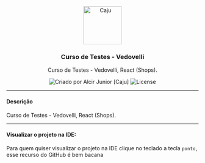 <!-- Info Header -->
<div align="center">
  <img alt="Caju" src="https://www.cajucomunica.com.br/logo-caju.png" width="100px" />

### Curso de Testes - Vedovelli

Curso de Testes - Vedovelli, React (Shops).

  <div align="center">
  <img alt="Criado por Alcir Junior [Caju]" src="https://img.shields.io/badge/criado%20por-Alcir Junior [Caju]-%23f08700">
  <img alt="License" src="https://img.shields.io/badge/license-MIT-%23f08700">
  </div>
 </div>

---

<!--
#### Telas do Sistema

<p align="center">
    <img alt="Tela 01" src="_images/image1.png" width="75%" style="margin: 15px 0" />
</p>

<p align="center">
    <img alt="Tela 04" src="_images/image2.png" width="75%" style="margin: 15px 0" />
</p>

---
-->

#### Descrição

Curso de Testes - Vedovelli, React (Shops).

---

#### Visualizar o projeto na IDE:

Para quem quiser visualizar o projeto na IDE clique no teclado a tecla `ponto`, esse recurso do GitHub é bem bacana
